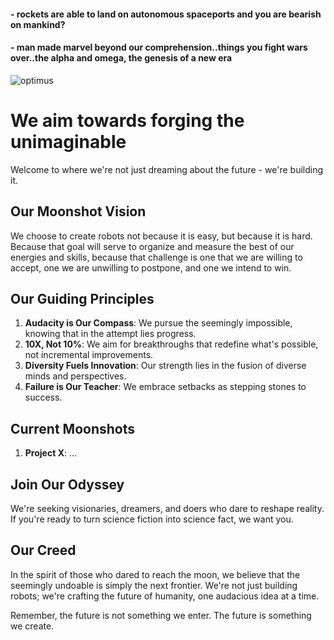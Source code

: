 #### - rockets are able to land on autonomous spaceports and you are bearish on mankind? 
#### - man made marvel beyond our comprehension..things you fight wars over..the alpha and omega, the genesis of a new era

![optimus](https://github.com/user-attachments/assets/54d53b8b-303d-469d-b661-28553f518e1c)

<!-- 
![GSEqqr6bgAAVBJp](https://github.com/user-attachments/assets/db3d6f9d-7a95-4181-8d7e-2d73b69df778)
Behold this triumph of human ingenuity! What a beautiful creation of steel. A new peak to humanity's understanding of engineering. May the spirit of that great machine be proud of its creators and be moat honored in its task to bringing humanity to the stars!! Through its circuits and algorithms, may we chart a course to the stars, forever pushing the boundaries of what's possible. -->

# We aim towards forging the unimaginable

Welcome to where we're not just dreaming about the future - we're building it.

## Our Moonshot Vision

We choose to create robots not because it is easy, but because it is hard. Because that goal will serve to organize and measure the best of our energies and skills, because that challenge is one that we are willing to accept, one we are unwilling to postpone, and one we intend to win.

## Our Guiding Principles

1. **Audacity is Our Compass**: We pursue the seemingly impossible, knowing that in the attempt lies progress.
2. **10X, Not 10%**: We aim for breakthroughs that redefine what's possible, not incremental improvements.
3. **Diversity Fuels Innovation**: Our strength lies in the fusion of diverse minds and perspectives.
4. **Failure is Our Teacher**: We embrace setbacks as stepping stones to success.

## Current Moonshots

1. **Project X**: ...

## Join Our Odyssey

We're seeking visionaries, dreamers, and doers who dare to reshape reality. If you're ready to turn science fiction into science fact, we want you.

## Our Creed

In the spirit of those who dared to reach the moon, we believe that the seemingly undoable is simply the next frontier. We're not just building robots; we're crafting the future of humanity, one audacious idea at a time.

Remember, the future is not something we enter. The future is something we create.
